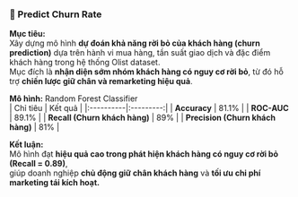 ### 🔹 Predict Churn Rate

**Mục tiêu:**  
Xây dựng mô hình **dự đoán khả năng rời bỏ của khách hàng (churn prediction)** dựa trên hành vi mua hàng, tần suất giao dịch và đặc điểm khách hàng trong hệ thống Olist dataset.  
Mục đích là **nhận diện sớm nhóm khách hàng có nguy cơ rời bỏ**, từ đó hỗ trợ **chiến lược giữ chân và remarketing hiệu quả**.

**Mô hình:** Random Forest Classifier  
| Chỉ tiêu | Kết quả |
|:----------|:---------:|
| **Accuracy** | 81.1% |
| **ROC-AUC** | 89.1% |
| **Recall (Churn khách hàng)** | 89% |
| **Precision (Churn khách hàng)** | 81% |

**Kết luận:**  
Mô hình đạt **hiệu quả cao trong phát hiện khách hàng có nguy cơ rời bỏ (Recall = 0.89)**,  
giúp doanh nghiệp **chủ động giữ chân khách hàng** và **tối ưu chi phí marketing tái kích hoạt.**
